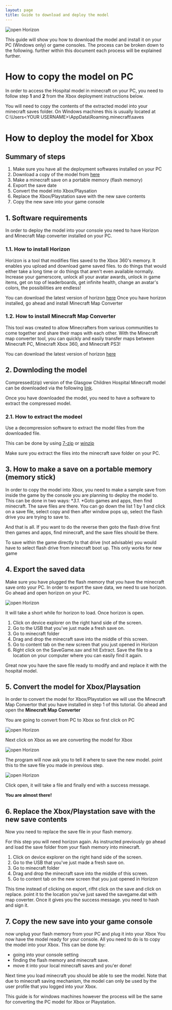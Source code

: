 ```yaml
---
layout: page
title: Guide to download and deploy the model
---
```


![open Horizon](public/res/minecraft.png)

This guide will show you how to download the model and install it on your PC (Windows only) or game consoles.
The process can be broken down to the following. further within this document each process will be explained further.

# How to copy the model on PC
In order to access the Hospital model in minecraft on your PC, you need to follow step **1** and **2** from the Xbox deployment instructions below.

You will need to copy the contents of the extracted model into your minecraft saves folder. On Windows machines this is usually located at
C:\Users\<YOUR USERNAME>\AppData\Roaming\.minecraft\saves


# How to deploy the model for Xbox

## Summary of steps

1. Make sure you have all the deployment softwares installed on your PC
2. Download a copy of the model from [here](https://github.com/Mehrpouya/gch_minecraft/raw/master/RHC_Final.zip)
3. Make a minecraft save on a portable memory (flash memory)
4. Export the save date
5. Convert the model into Xbox/Playsation
6. Replace the Xbox/Playstation save with the new save contents
7. Copy the new save into your game console


## 1. Software requirements
In order to deploy the model into your console you need to have Horizon and Minecraft Map converter installed on your PC.
### 1.1. How to install Horizon

Horizon is a tool that modifies files saved to the Xbox 360's memory. It enables you upload and download game saved files. to do things that would either take a long time or do things that aren't even available normally. Increase your gamerscore, unlock all your avatar awards, unlock in game items, get on top of leaderboards, get infinite health, change an avatar's colors, the possibilities are endless!

You can download the latest version of horizon [here](https://horizon.soft32.com/)
Once you have horizon installed, go ahead and install Minecraft Map Converter

### 1.2. How to install Minecraft Map Converter
This tool was created to allow Minecrafters from various communities to come together and share their maps with each other. With the Minecraft map converter tool, you can  quickly and easily transfer maps between Minecraft PC, Minecraft Xbox 360, and Minecraft PS3!

You can download the latest version of horizon [here](http://minecraftmapconverter.com/)


## 2. Downloding the model
Compressed(zip) version of the Glasgow Children Hospital Minecraft model can be downloaded via the following [link](https://github.com/Mehrpouya/gch_minecraft/raw/master/RHC_Final.zip).

Once you have downloaded the model, you need to have a software to extract the compressed model.

### 2.1. How to extract the modeel
Use a decompression software to extract the model files from the downloaded file.

This can be done by using [7-zip](http://www.7-zip.org/download.html) or [winzip](http://www.winzip.com/win/en/downwz.html)

Make sure you extract the files into the minecraft save folder on your PC.

## 3. How to make a save on a portable memory (memory stick)
In order to copy the model into Xbox, you need to make a sample save from inside the game by the console you are planning to deploy the model to.
This can be done in two ways:
**3.1*. *Goto games and apps, then find minecraft. The save files are there. You can go down the list 1 by 1 and click on a save file, select copy and then after window pops up, select the flash drive you are trying to save to.

And that is all. If you want to do the reverse then goto the flash drive first then games and apps, find minecraft, and the save files should be there.

To save within the game directly to that drive (not advisable) you would have to select flash drive from minecraft boot up. This only works for new game

## 4. Export the saved data
Make sure you have plugged the flash memory that you have the minecraft save onto your PC.
In order to export the save data, we need to use horizon. Go ahead and open horizon on your PC.

![open Horizon](public/res/open_horizon.png)

It will take a short while for horizon to load. Once horizon is open.

1. Click on device explorer on the right hand side of the screen.
2. Go to the USB that you've just made a fresh save on.
3. Go to minecraft folder
4. Drag and drop the minecraft save into the middle of this screen.
5. Go to content tab on the new screen that you just opened in Horizon
6. Right click on the SaveGame.sav and hit Extract. Save the file to a location on your computer where you can easily find it again.

Great now you have the save file ready to modify and and replace it with the hospital model.

## 5. Convert the model for Xbox/Playsation
In order to convert the model for Xbox/Playstation we will use the Minecraft Map Convertor that you have installed in step 1 of this tutorial.
Go ahead and open the **Minecraft Map Converter**

You are going to convert from PC to Xbox so first click on PC

![open Horizon](public/res/mapconvert1.png)

Next click on Xbox as we are converting the model for Xbox

![open Horizon](public/res/mapconvert2.png)

The program will now ask you to tell it where to save the new model. point this to the save file you made in previous step.

![open Horizon](public/res/mapconvert3.png)

Click open, it will take a file and finally end with a success message.

**You are almost there!**

## 6. Replace the Xbox/Playstation save with the new save contents
Now you need to replace the save file in your flash memory.

For this step you will need horizon again.
As instructed previously go ahead and load the save folder from your flash memory into minecraft.

1. Click on device explorer on the right hand side of the screen.
2. Go to the USB that you've just made a fresh save on.
3. Go to minecraft folder
4. Drag and drop the minecraft save into the middle of this screen.
5. Go to content tab on the new screen that you just opened in Horizon

This time instead of clicking on export, rifht click on the save and click on replace.
point it to the location you've just saved the savegame.dat with map coverter.
Once it gives you the success message. you need to hash and sign it.

## 7. Copy the new save into your game console

now unplug your flash memory from your PC and plug it into your Xbox
You now have the model ready for your console.
All you need to do is to copy the model into your Xbox.
This can be done by:
- going into your console setting
- finding the flash memory and minecraft save.
- move it into your local minecraft saves and you'er done!

Next time you load minecraft you should be able to see the model. Note that due to minecraft saving mechanism, the model can only be used by the user profile that you logged into your Xbox.







This guide is for windows machines however the process will be the same for converting the PC model for Xbox or Playstation.


